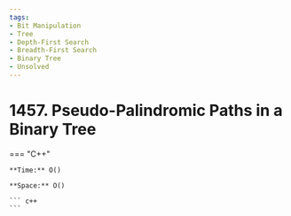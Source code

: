 ```yaml
---
tags:
- Bit Manipulation
- Tree
- Depth-First Search
- Breadth-First Search
- Binary Tree
- Unsolved
---
```



# 1457. Pseudo-Palindromic Paths in a Binary Tree

=== "C++"

    **Time:** O()

    **Space:** O()

    ``` c++
    ```